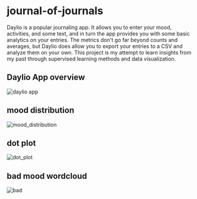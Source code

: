 # journal-of-journals

Daylio is a popular journaling app. It allows you to enter your mood, activities, and some text, and in turn the app provides you with some basic analytics on your entries. The metrics don't go far beyond counts and averages, but Daylio does allow you to export your entries to a CSV and analyze them on your own. This project is my attempt to learn insights from my past through supervised learning methods and data visualization.

## Daylio App overview
![daylio app](https://mindtools.io/wp-content/uploads/2017/10/daylio.png)

## mood distribution
![mood_distribution](https://user-images.githubusercontent.com/28957400/93139746-5260b280-f6af-11ea-8c3a-7fca11d26874.png)

## dot plot
![dot_plot](https://user-images.githubusercontent.com/28957400/93140021-bedbb180-f6af-11ea-8a4e-a197dc2378a0.png)

## bad mood wordcloud
![bad](https://user-images.githubusercontent.com/28957400/93142673-7c68a380-f6b4-11ea-99e0-8ced327d81fd.png)
